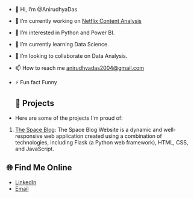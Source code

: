- 👋 Hi, I’m @AnirudhyaDas
- 🔭 I’m currently working on [Netflix Content Analysis](https://github.com/AnirudhyaDas/Financial-Dashboard)
- 👀 I’m interested in Python and Power BI.
- 🌱 I’m currently learning Data Science.
- 💞️ I’m looking to collaborate on Data Analysis.
- 📫 How to reach me anirudhyadas2004@gmail.com
- ⚡ Fun fact Funny
  
  ## 🚀 Projects

- Here are some of the projects I'm proud of:

1. [The Space Blog](https://github.com/[AnirudhyaDas/The-Space-Blog]): The Space Blog Website is a dynamic and well-responsive web application created using a combination of technologies, including Flask (a Python web framework), HTML, CSS, and JavaScript.

## 🌐 Find Me Online

- [LinkedIn](https://www.linkedin.com/in/anirudhya-das-744044202/)
- [Email](anirudhadasdas2004@gmail.com)



<!---
AnirudhyaDas/AnirudhyaDas is a ✨ special ✨ repository because its `README.md` (this file) appears on your GitHub profile.
You can click the Preview link to take a look at your changes.
--->
